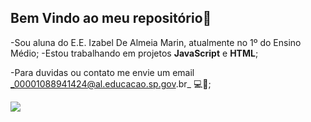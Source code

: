 ## **Bem Vindo ao meu repositório🦋**

-Sou aluna do E.E. Izabel De Almeia Marin, atualmente no 1º do Ensino Médio;
-Estou trabalhando em projetos **JavaScript** e **HTML**;

-Para duvidas ou contato me envie um email _00001088941424@al.educacao.sp.gov.br_ 💻💌;

![](https://media1.tenor.com/m/ZkYaEWvMXHIAAAAC/hug-tales.gif)
